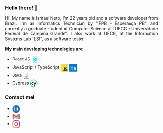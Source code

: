 ### Hello there! 👋

<div style="text-align: justify">
  Hi! My name is Ismael Neto, I'm 22 years old and a software developer from Brazil. I'm an Informatics Technician by "IFPB - Esperança PB", and currently a graduate student of Computer Science at "UFCG - Universidade Federal de Campina Grande". I also work at UFCG, at the Information Systems Lab "LSI", as a software tester.
  <br></br>
  <b> My main developing technologies are: </b>
  <ul>
    <li>React JS
      <img  align="center" src="./assets/reactLogo.png" alt="React logo" width="25px"/>
    </li>
    <li>JavaScript / TypeScript
      <img  align="center" src="./assets/javascriptLogo.png" alt="Javascript logo" width="25px"/>
      <img  align="center" src="./assets/typescriptLogo.png" alt="Typescript logo" width="25px"/>
    </li>
    <li>Java
      <img  align="center" src="./assets/javaLogo.png" alt="Java logo" width="25px"/>
    </li>
    <li>Cypress
      <img  align="center" src="./assets/cypressLogo.png" alt="Cypress logo" width="25px"/>
    </li>
  </ul>

### Contact me!

<div style="text-align: justify">
<ul>
  <li>
    <a href="https://www.linkedin.com/in/ismael-neto-687a5424b/">
      <img  align="center" src="./assets/linkedinLogo.png" alt="LinkedIn" width="25px"/>
    </a>
  </li>
  <li>
    <a href="mailto:ismaelneto49@gmail.com">
      <img  align="center" src="./assets/emailLogo.png" alt="Email" width="25px"/>
    </a>
  </li>
  <li>
    <a href="https://www.instagram.com/maelzoka/">
      <img  align="center" src="./assets/instagramLogo.png" alt="Instagram" width="25px"/>
    </a>
  </li>
  </ul>
</div>
<!--![logo](/assets/image.png "Image")>-->
</div>

